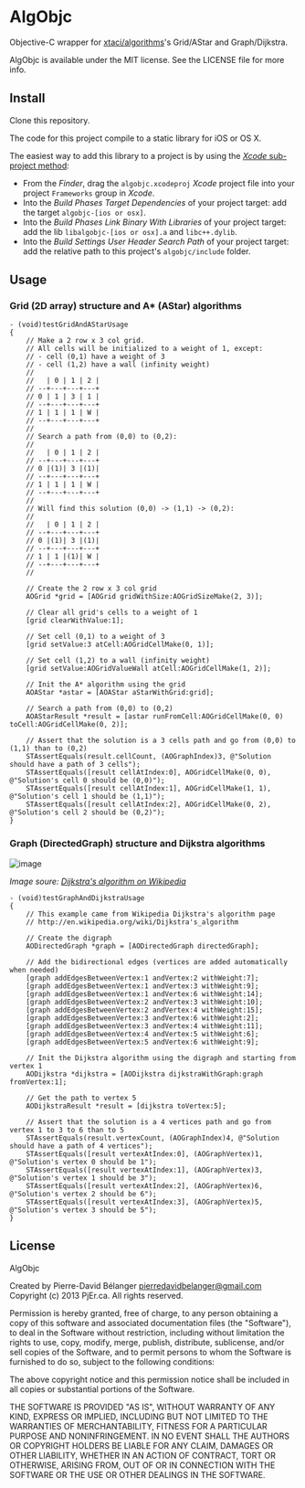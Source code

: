 # AlgObjc

Objective-C wrapper for [xtaci/algorithms](https://github.com/xtaci/algorithms)'s Grid/AStar and Graph/Dijkstra.

AlgObjc is available under the MIT license. See the LICENSE file for more info.

## Install

Clone this repository.

The code for this project compile to a static library for iOS or OS X.

The easiest way to add this library to a project is by using the [_Xcode_ sub-project method](http://www.cocoanetics.com/2011/12/sub-projects-in-xcode/):

 - From the _Finder_, drag the `algobjc.xcodeproj` _Xcode_ project file into your project `Frameworks` group in _Xcode_.
 - Into the _Build Phases Target Dependencies_ of your project target: add the target `algobjc-[ios or osx]`.
 - Into the _Build Phases Link Binary With Libraries_ of your project target: add the lib `libalgobjc-[ios or osx].a` and `libc++.dylib`.
 - Into the _Build Settings User Header Search Path_ of your project target: add the relative path to this project's `algobjc/include` folder.

## Usage

### Grid (2D array) structure and A* (AStar) algorithms

```objc
- (void)testGridAndAStarUsage
{
    // Make a 2 row x 3 col grid.
    // All cells will be initialized to a weight of 1, except:
    // - cell (0,1) have a weight of 3
    // - cell (1,2) have a wall (infinity weight)
    //
    //   | 0 | 1 | 2 |
    // --+---+---+---+
    // 0 | 1 | 3 | 1 |
    // --+---+---+---+
    // 1 | 1 | 1 | W |
    // --+---+---+---+
    //
    // Search a path from (0,0) to (0,2):
    //
    //   | 0 | 1 | 2 |
    // --+---+---+---+
    // 0 |(1)| 3 |(1)|
    // --+---+---+---+
    // 1 | 1 | 1 | W |
    // --+---+---+---+
    //
    // Will find this solution (0,0) -> (1,1) -> (0,2):
    //
    //   | 0 | 1 | 2 |
    // --+---+---+---+
    // 0 |(1)| 3 |(1)|
    // --+---+---+---+
    // 1 | 1 |(1)| W |
    // --+---+---+---+
    //
    
    // Create the 2 row x 3 col grid
    AOGrid *grid = [AOGrid gridWithSize:AOGridSizeMake(2, 3)];
    
    // Clear all grid's cells to a weight of 1
    [grid clearWithValue:1];
    
    // Set cell (0,1) to a weight of 3
    [grid setValue:3 atCell:AOGridCellMake(0, 1)];
    
    // Set cell (1,2) to a wall (infinity weight)
    [grid setValue:AOGridValueWall atCell:AOGridCellMake(1, 2)];
    
    // Init the A* algorithm using the grid
    AOAStar *astar = [AOAStar aStarWithGrid:grid];
    
    // Search a path from (0,0) to (0,2)
    AOAStarResult *result = [astar runFromCell:AOGridCellMake(0, 0) toCell:AOGridCellMake(0, 2)];
    
    // Assert that the solution is a 3 cells path and go from (0,0) to (1,1) than to (0,2)
    STAssertEquals(result.cellCount, (AOGraphIndex)3, @"Solution should have a path of 3 cells");
    STAssertEquals([result cellAtIndex:0], AOGridCellMake(0, 0), @"Solution's cell 0 should be (0,0)");
    STAssertEquals([result cellAtIndex:1], AOGridCellMake(1, 1), @"Solution's cell 1 should be (1,1)");
    STAssertEquals([result cellAtIndex:2], AOGridCellMake(0, 2), @"Solution's cell 2 should be (0,2)");
}
```

### Graph (DirectedGraph) structure and Dijkstra algorithms

![image](http://upload.wikimedia.org/wikipedia/commons/5/57/Dijkstra_Animation.gif)

_Image soure: [Dijkstra's algorithm on Wikipedia](http://en.wikipedia.org/wiki/Dijkstra's_algorithm)_

```objc
- (void)testGraphAndDijkstraUsage
{
    // This example came from Wikipedia Dijkstra's algorithm page
    // http://en.wikipedia.org/wiki/Dijkstra's_algorithm
    
    // Create the digraph
    AODirectedGraph *graph = [AODirectedGraph directedGraph];
    
    // Add the bidirectional edges (vertices are added automatically when needed)
    [graph addEdgesBetweenVertex:1 andVertex:2 withWeight:7];
    [graph addEdgesBetweenVertex:1 andVertex:3 withWeight:9];
    [graph addEdgesBetweenVertex:1 andVertex:6 withWeight:14];
    [graph addEdgesBetweenVertex:2 andVertex:3 withWeight:10];
    [graph addEdgesBetweenVertex:2 andVertex:4 withWeight:15];
    [graph addEdgesBetweenVertex:3 andVertex:6 withWeight:2];
    [graph addEdgesBetweenVertex:3 andVertex:4 withWeight:11];
    [graph addEdgesBetweenVertex:4 andVertex:5 withWeight:6];
    [graph addEdgesBetweenVertex:5 andVertex:6 withWeight:9];
    
    // Init the Dijkstra algorithm using the digraph and starting from vertex 1
    AODijkstra *dijkstra = [AODijkstra dijkstraWithGraph:graph fromVertex:1];
    
    // Get the path to vertex 5
    AODijkstraResult *result = [dijkstra toVertex:5];
    
    // Assert that the solution is a 4 vertices path and go from vertex 1 to 3 to 6 than to 5
    STAssertEquals(result.vertexCount, (AOGraphIndex)4, @"Solution should have a path of 4 vertices");
    STAssertEquals([result vertexAtIndex:0], (AOGraphVertex)1, @"Solution's vertex 0 should be 1");
    STAssertEquals([result vertexAtIndex:1], (AOGraphVertex)3, @"Solution's vertex 1 should be 3");
    STAssertEquals([result vertexAtIndex:2], (AOGraphVertex)6, @"Solution's vertex 2 should be 6");
    STAssertEquals([result vertexAtIndex:3], (AOGraphVertex)5, @"Solution's vertex 3 should be 5");
}
```

## License

AlgObjc

Created by Pierre-David Bélanger <pierredavidbelanger@gmail.com>
Copyright (c) 2013 PjEr.ca. All rights reserved.

Permission is hereby granted, free of charge, to any person obtaining a copy
of this software and associated documentation files (the "Software"), to
deal in the Software without restriction, including without limitation the
rights to use, copy, modify, merge, publish, distribute, sublicense, and/or
sell copies of the Software, and to permit persons to whom the Software is
furnished to do so, subject to the following conditions:

The above copyright notice and this permission notice shall be included in
all copies or substantial portions of the Software.

THE SOFTWARE IS PROVIDED "AS IS", WITHOUT WARRANTY OF ANY KIND, EXPRESS OR
IMPLIED, INCLUDING BUT NOT LIMITED TO THE WARRANTIES OF MERCHANTABILITY,
FITNESS FOR A PARTICULAR PURPOSE AND NONINFRINGEMENT. IN NO EVENT SHALL THE
AUTHORS OR COPYRIGHT HOLDERS BE LIABLE FOR ANY CLAIM, DAMAGES OR OTHER
LIABILITY, WHETHER IN AN ACTION OF CONTRACT, TORT OR OTHERWISE, ARISING
FROM, OUT OF OR IN CONNECTION WITH THE SOFTWARE OR THE USE OR OTHER
DEALINGS IN THE SOFTWARE.
